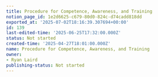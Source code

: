 ```yaml
---
title: Procedure for Competence, Awareness, and Training
notion_page_id: 1e2d6625-c679-80d0-824c-d74cadd818dd
exported_at: '2025-07-02T18:16:39.307694+00:00'
id: 139
last-edited-time: '2025-06-25T17:32:00.000Z'
status: Not started
created-time: '2025-04-27T18:01:00.000Z'
name: Procedure for Competence, Awareness, and Training
owner:
- Ryan Laird
publishing-status: Not started
---
```


<!-- Unsupported block type: table_of_contents -->

<!-- Unsupported block type: unsupported -->

